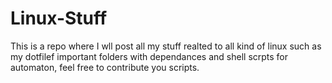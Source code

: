 # Linux-Stuff
This is a repo where I wll post all my stuff realted to all kind of linux such as my dotfilef important folders with dependances and shell scrpts for automaton, feel free to contribute you scripts.
